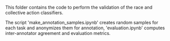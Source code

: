 This folder contains the code to perform the validation of the race and collective action classifiers.

The script 'make_annotation_samples.ipynb' creates random samples for each task and anonymizes them for annotation, 'evaluation.ipynb' computes inter-annotator agreement and evaluation metrics.